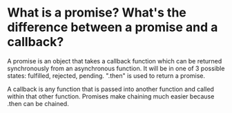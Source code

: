 # What is a promise? What's the difference between a promise and a callback?

A promise is an object that takes a callback function which can be returned synchronously from an asynchronous function. It will be in one of 3 possible states: fulfilled, rejected, pending. ".then" is used to return a promise.

A callback is any function that is passed into another function and called within that other function. Promises make chaining much easier because .then can be chained. 
